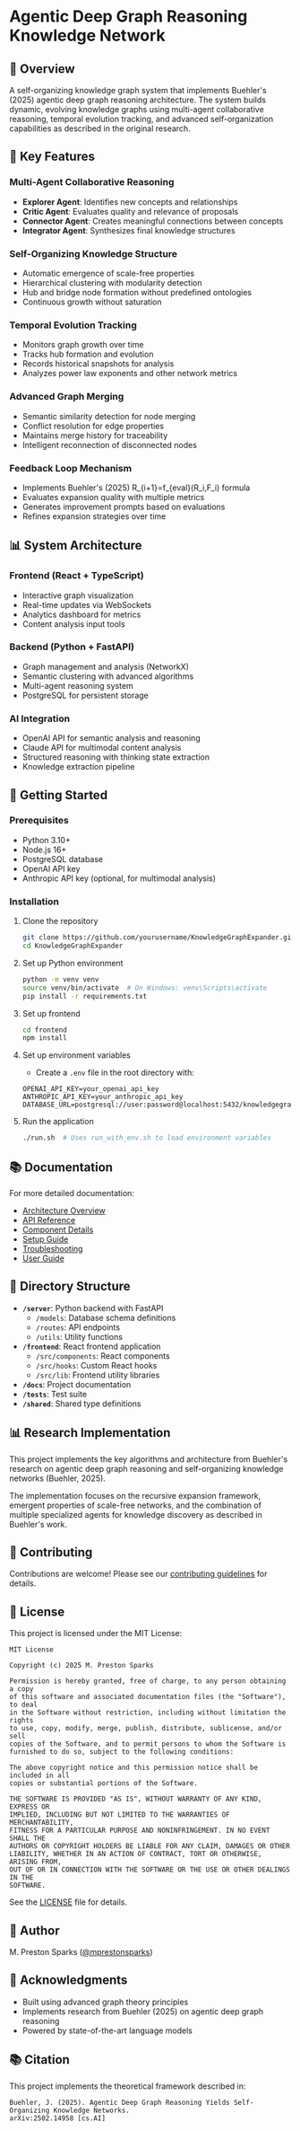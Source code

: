# Agentic Deep Graph Reasoning Knowledge Network

## 🌟 Overview
A self-organizing knowledge graph system that implements Buehler's (2025) agentic deep graph reasoning architecture. The system builds dynamic, evolving knowledge graphs using multi-agent collaborative reasoning, temporal evolution tracking, and advanced self-organization capabilities as described in the original research.

## 🧠 Key Features

### Multi-Agent Collaborative Reasoning
- **Explorer Agent**: Identifies new concepts and relationships
- **Critic Agent**: Evaluates quality and relevance of proposals
- **Connector Agent**: Creates meaningful connections between concepts
- **Integrator Agent**: Synthesizes final knowledge structures

### Self-Organizing Knowledge Structure
- Automatic emergence of scale-free properties
- Hierarchical clustering with modularity detection
- Hub and bridge node formation without predefined ontologies
- Continuous growth without saturation

### Temporal Evolution Tracking
- Monitors graph growth over time
- Tracks hub formation and evolution
- Records historical snapshots for analysis
- Analyzes power law exponents and other network metrics

### Advanced Graph Merging
- Semantic similarity detection for node merging
- Conflict resolution for edge properties
- Maintains merge history for traceability
- Intelligent reconnection of disconnected nodes

### Feedback Loop Mechanism
- Implements Buehler's (2025) R_{i+1}=f_{eval}(R_i,F_i) formula
- Evaluates expansion quality with multiple metrics
- Generates improvement prompts based on evaluations
- Refines expansion strategies over time

## 📊 System Architecture

### Frontend (React + TypeScript)
- Interactive graph visualization
- Real-time updates via WebSockets
- Analytics dashboard for metrics
- Content analysis input tools

### Backend (Python + FastAPI)
- Graph management and analysis (NetworkX)
- Semantic clustering with advanced algorithms
- Multi-agent reasoning system
- PostgreSQL for persistent storage

### AI Integration
- OpenAI API for semantic analysis and reasoning
- Claude API for multimodal content analysis
- Structured reasoning with thinking state extraction
- Knowledge extraction pipeline

## 🚀 Getting Started

### Prerequisites
- Python 3.10+
- Node.js 16+
- PostgreSQL database
- OpenAI API key
- Anthropic API key (optional, for multimodal analysis)

### Installation

1. Clone the repository
   ```bash
   git clone https://github.com/yourusername/KnowledgeGraphExpander.git
   cd KnowledgeGraphExpander
   ```

2. Set up Python environment
   ```bash
   python -m venv venv
   source venv/bin/activate  # On Windows: venv\Scripts\activate
   pip install -r requirements.txt
   ```

3. Set up frontend
   ```bash
   cd frontend
   npm install
   ```

4. Set up environment variables
   - Create a `.env` file in the root directory with:
   ```
   OPENAI_API_KEY=your_openai_api_key
   ANTHROPIC_API_KEY=your_anthropic_api_key
   DATABASE_URL=postgresql://user:password@localhost:5432/knowledgegraph
   ```

5. Run the application
   ```bash
   ./run.sh  # Uses run_with_env.sh to load environment variables
   ```

## 📚 Documentation

For more detailed documentation:
- [Architecture Overview](docs/architecture.md)
- [API Reference](docs/api-reference.md)
- [Component Details](docs/components.md)
- [Setup Guide](docs/setup.md)
- [Troubleshooting](docs/troubleshooting.md)
- [User Guide](docs/user-guide.md)

## 🧪 Directory Structure

- **`/server`**: Python backend with FastAPI
  - `/models`: Database schema definitions
  - `/routes`: API endpoints
  - `/utils`: Utility functions
- **`/frontend`**: React frontend application
  - `/src/components`: React components
  - `/src/hooks`: Custom React hooks
  - `/src/lib`: Frontend utility libraries
- **`/docs`**: Project documentation
- **`/tests`**: Test suite
- **`/shared`**: Shared type definitions

## 📊 Research Implementation

This project implements the key algorithms and architecture from Buehler's research on agentic deep graph reasoning and self-organizing knowledge networks (Buehler, 2025).

The implementation focuses on the recursive expansion framework, emergent properties of scale-free networks, and the combination of multiple specialized agents for knowledge discovery as described in Buehler's work.

## 🤝 Contributing
Contributions are welcome! Please see our [contributing guidelines](CONTRIBUTING.md) for details.

## 📄 License

This project is licensed under the MIT License:

```
MIT License

Copyright (c) 2025 M. Preston Sparks

Permission is hereby granted, free of charge, to any person obtaining a copy
of this software and associated documentation files (the "Software"), to deal
in the Software without restriction, including without limitation the rights
to use, copy, modify, merge, publish, distribute, sublicense, and/or sell
copies of the Software, and to permit persons to whom the Software is
furnished to do so, subject to the following conditions:

The above copyright notice and this permission notice shall be included in all
copies or substantial portions of the Software.

THE SOFTWARE IS PROVIDED "AS IS", WITHOUT WARRANTY OF ANY KIND, EXPRESS OR
IMPLIED, INCLUDING BUT NOT LIMITED TO THE WARRANTIES OF MERCHANTABILITY,
FITNESS FOR A PARTICULAR PURPOSE AND NONINFRINGEMENT. IN NO EVENT SHALL THE
AUTHORS OR COPYRIGHT HOLDERS BE LIABLE FOR ANY CLAIM, DAMAGES OR OTHER
LIABILITY, WHETHER IN AN ACTION OF CONTRACT, TORT OR OTHERWISE, ARISING FROM,
OUT OF OR IN CONNECTION WITH THE SOFTWARE OR THE USE OR OTHER DEALINGS IN THE
SOFTWARE.
```

See the [LICENSE](LICENSE) file for details.

## 👥 Author
M. Preston Sparks ([@mprestonsparks](https://github.com/mprestonsparks))

## 🙏 Acknowledgments
- Built using advanced graph theory principles
- Implements research from Buehler (2025) on agentic deep graph reasoning
- Powered by state-of-the-art language models

## 📚 Citation

This project implements the theoretical framework described in:

```
Buehler, J. (2025). Agentic Deep Graph Reasoning Yields Self-Organizing Knowledge Networks. 
arXiv:2502.14958 [cs.AI]
```
